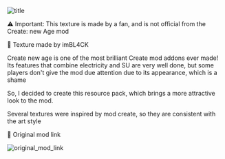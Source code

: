 ![title](https://media.forgecdn.net/attachments/description/1004413/description_628773c1-f46e-46fc-b746-4872fe6f0208.png)


⚠ Important: This texture is made by a fan, and is not official from the Create: new Age mod

📌 Texture made by imBL4CK

Create new age is one of the most brilliant Create mod addons ever made! Its features that combine electricity and SU are very well done, but some players don't give the mod due attention due to its appearance, which is a shame

So, I decided to create this resource pack, which brings a more attractive look to the mod.

Several textures were inspired by mod create, so they are consistent with the art style

🔗 Original mod link

![original_mod_link](https://imgur.com/a/UgT1J60)
